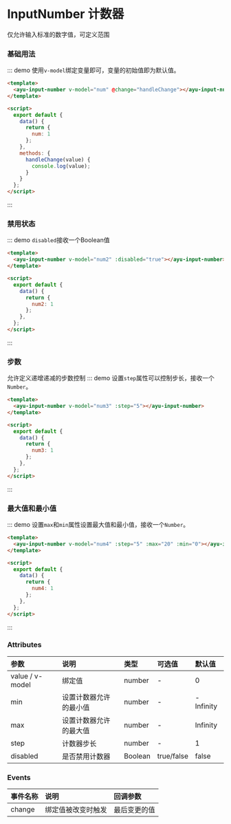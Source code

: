 # InputNumber 计数器
仅允许输入标准的数字值，可定义范围
<script>
  export default {
    data() {
      return {
        num: 1,
        num2: 1,
        num3: 1,
        num4: 1
      };
    },
    methods: {
      handleChange(value) {
        console.log(value);
      }
    }
  };
</script>
### 基础用法
::: demo 使用`v-model`绑定变量即可，变量的初始值即为默认值。
``` html
<template>
  <ayu-input-number v-model="num" @change="handleChange"></ayu-input-number>
</template>

<script>
  export default {
    data() {
      return {
        num: 1
      };
    },
    methods: {
      handleChange(value) {
        console.log(value);
      }
    }
  };
</script>
```
:::

### 禁用状态
::: demo `disabled`接收一个Boolean值
``` html
<template>
  <ayu-input-number v-model="num2" :disabled="true"></ayu-input-number>
</template>

<script>
  export default {
    data() {
      return {
        num2: 1
      };
    },
  };
</script>
```
:::

### 步数

允许定义递增递减的步数控制
::: demo 设置`step`属性可以控制步长，接收一个`Number`。
``` html
<template>
  <ayu-input-number v-model="num3" :step="5"></ayu-input-number>
</template>

<script>
  export default {
    data() {
      return {
        num3: 1
      };
    },
  };
</script>
```
:::

### 最大值和最小值
::: demo 设置`max`和`min`属性设置最大值和最小值，接收一个`Number`。
``` html
<template>
  <ayu-input-number v-model="num4" :step="5" :max="20" :min="0"></ayu-input-number>
</template>

<script>
  export default {
    data() {
      return {
        num4: 1
      };
    },
  };
</script>
```
:::

### Attributes
|参数|说明|类型|可选值|默认值
|:---|:---|:---|:---|:---
|value / v-model|绑定值|number|-|0
|min|设置计数器允许的最小值|number|-|-Infinity
|max|设置计数器允许的最大值|number|-|Infinity
|step|计数器步长|number|-|1
|disabled|是否禁用计数器|Boolean|true/false|false

### Events
事件名称|说明|回调参数
:---|:---|:---
change|绑定值被改变时触发|最后变更的值
